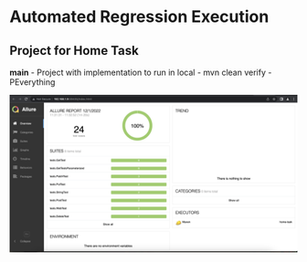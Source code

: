# Automated Regression Execution 

## Project for Home Task

**main** - Project with implementation to run in local - mvn clean verify -PEverything

![LocalRun.png](LocalRun.png)